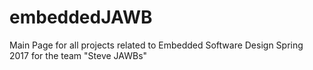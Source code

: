 # embeddedJAWB
Main Page for all projects related to Embedded Software Design Spring 2017 for the team "Steve JAWBs"
